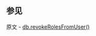 ## 参见

原文 - [db.revokeRolesFromUser()]( https://docs.mongodb.com/manual/reference/method/db.revokeRolesFromUser/ )

